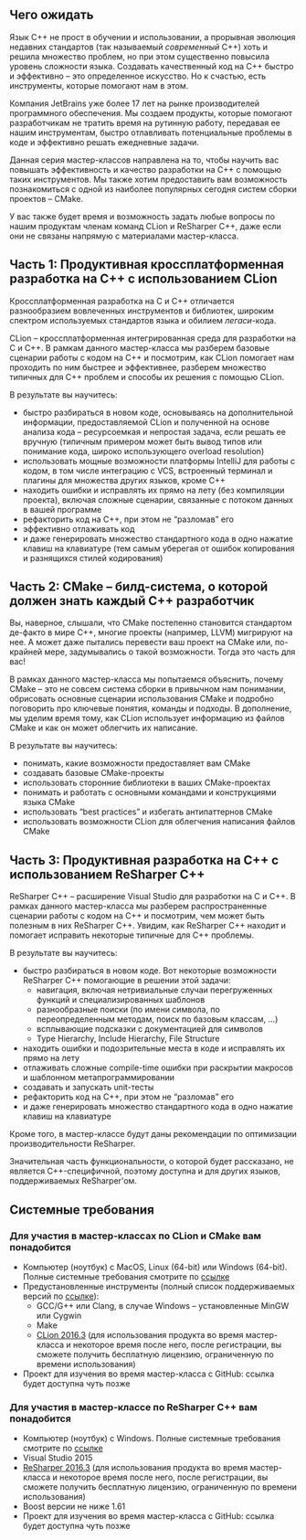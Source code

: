 ## Чего ожидать
Язык C++ не прост в обучении и использовании, а прорывная эволюция недавних стандартов (так называемый _современный_ C++) хоть и решила множество проблем, но при этом существенно повысила уровень сложности языка. Создавать качественный код на C++ быстро и эффективно – это определенное искусство. Но к счастью, есть инструменты, которые помогают нам в этом.

Компания JetBrains уже более 17 лет на рынке производителей программного обеспечения. Мы создаем продукты, которые помогают разработчикам не тратить время на рутинную работу, передавая ее нашим инструментам, быстро отлавливать потенциальные проблемы в коде и эффективно решать ежедневные задачи.

Данная серия мастер-классов направлена на то, чтобы научить вас повышать эффективность и качество разработки на C++ с помощью таких инструментов. Мы также хотим предоставить вам возможность познакомиться с одной из наиболее популярных сегодня систем сборки проектов – CMake.

У вас также будет время и возможность задать любые вопросы по нашим продуктам членам команд CLion и ReSharper C++, даже если они не связаны напрямую с материалами мастер-класса.

## Часть 1: Продуктивная кроссплатформенная разработка на C++ с использованием CLion
Кроссплатформенная разработка на C и C++ отличается разнообразием вовлеченных инструментов и библиотек, широким спектром используемых стандартов языка и обилием _легаси_-кода.

CLion – кроссплатформенная интегрированная среда для разработки на C и C++. В рамкам данного мастер-класса мы разберем базовые сценарии работы с кодом на C++ и посмотрим, как CLion помогает нам проходить по ним быстрее и эффективнее, разберем множество типичных для C++ проблем и способы их решения с помощью CLion.

В результате вы научитесь:
* быстро разбираться в новом коде, основываясь на дополнительной информации, предоставляемой CLion и полученной на основе анализа кода – ресурсоемкая и непростая задача, если решать ее вручную (типичным примером может быть вывод типов или понимание кода, широко использующего overload resolution)
* использовать мощные возможности платформы IntelliJ для работы с кодом, в том числе интеграцию с VCS, встроенный терминал и плагины для множества других языков, кроме C++
* находить ошибки и исправлять их прямо на лету (без компиляции проекта), включая сложные сценарии, связанные с потоком данных в вашей программе
* рефакторить код на C++, при этом не “разломав” его
* эффективно отлаживать код
* и даже генерировать множество стандартного кода в одно нажатие клавиш на клавиатуре (тем самым уберегая от ошибок копирования и разнящихся стилей кодирования)

## Часть 2: CMake – билд-система, о которой должен знать каждый  С++ разработчик

Вы, наверное, слышали, что CMake постепенно становится стандартом де-факто в мире C++, многие проекты (например, LLVM) мигрируют на нее. А может даже пытались перевести ваш проект на CMake или, по-крайней мере, задумывались о такой возможности. Тогда это часть для вас!

В рамках данного мастер-класса мы попытаемся объяснить, почему CMake – это не совсем система сборки в привычном нам понимании, обрисовать основные сценарии использования CMake и подробно поговорить про ключевые понятия, команды и подходы. В дополнение, мы уделим время тому, как CLion использует информацию из файлов CMake и как он может облегчить их написание.

В результате вы научитесь:
* понимать, какие возможности предоставляет вам CMake
* создавать базовые CMake-проекты 
* использовать сторонние библиотеки в ваших CMake-проектах
* понимать и работать с основными командами и конструкциями языка CMake
* использовать “best practices” и избегать антипаттернов CMake 
* использовать возможности CLion для облегчения написания файлов CMake

## Часть 3: Продуктивная разработка на C++ с использованием ReSharper C++
ReSharper C++ – расширение Visual Studio для разработки на C и C++. В рамках данного мастер-класса мы разберем распространенные сценарии работы с кодом на C++ и посмотрим, чем может быть полезным в них ReSharper C++. Увидим, как ReSharper C++ находит и помогает исправить некоторые типичные для C++ проблемы.

В результате вы научитесь:
* быстро разбираться в новом коде. Вот некоторые возможности ReSharper C++ помогающие в решении этой задачи:
    * навигация, включая нетривиальные случаи перегруженных функций и специализированных шаблонов
    * разнообразные поиски (по имени символа, по переопределенным методам, поиск по базовым классам, …)
    * всплывающие подсказки с документацией для символов
    * Type Hierarchy, Include Hierarchy, File Structure
* находить ошибки и подозрительные места в коде и исправлять их прямо на лету
* отлаживать сложные compile-time ошибки при раскрытии макросов и шаблонном метапрограммировании
* создавать и запускать unit-тесты
* рефакторить код на C++, при этом не “разломав” его
* и даже генерировать множество стандартного кода в одно нажатие клавиш на клавиатуре

Кроме того, в мастер-классе будут даны рекомендации по оптимизации производительности ReSharper.

Значительная часть функциональности, о которой будет рассказано, не является C++-специфичной, поэтому доступна и для других языков, поддерживаемых ReSharper’ом.


## Системные требования

### Для участия в мастер-классах по CLion и CMake вам понадобится
* Компьютер (ноутбук) с MacOS, Linux (64-bit) или Windows (64-bit). Полные системные требования смотрите по [ссылке](https://www.jetbrains.com/help/clion/2016.3/requirements-for-clion.html)
* Предустановленные инструменты (полный список поддерживаемых версий по [ссылке](https://www.jetbrains.com/help/clion/2016.3/requirements-for-clion.html)):
    * GCC/G++ или Clang, в случае Windows – установленные MinGW или Cygwin
    * Make
    * [CLion 2016.3](https://www.jetbrains.com/clion/download/) (для использования продукта во время мастер-класса и некоторое время после него, после регистрации, вы сможете получить бесплатную лицензию, ограниченную по времени использования)
* Проект для изучения во время мастер-класса с GitHub: ссылка будет доступна чуть позже

### Для участия в мастер-классе по ReSharper C++ вам понадобится

* Компьютер (ноутбук) с Windows. Полные системные требования смотрите по [ссылке](https://www.jetbrains.com/resharper/download/system_requirements.html)
* Visual Studio 2015
* [ReSharper 2016.3](https://www.jetbrains.com/resharper-cpp/download/) (для использования продукта во время мастер-класса и некоторое время после него, после регистрации, вы сможете получить бесплатную лицензию, ограниченную по времени использования)
* Boost версии не ниже 1.61
* Проект для изучения во время мастер-класса с GitHub: ссылка будет доступна чуть позже
